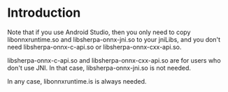 # Introduction

Note that if you use Android Studio, then you only need to
copy libonnxruntime.so and libsherpa-onnx-jni.so
to your jniLibs, and you don't need libsherpa-onnx-c-api.so or
libsherpa-onnx-cxx-api.so.

libsherpa-onnx-c-api.so and libsherpa-onnx-cxx-api.so are for users
who don't use JNI. In that case, libsherpa-onnx-jni.so is not needed.

In any case, libonnxruntime.is is always needed.

